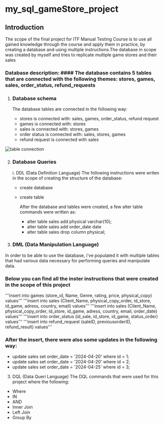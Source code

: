 # my_sql_gameStore_project



## Introduction

The scope of the final project for ITF Manual Testing Course is to use all gained knowledge through the course and apply them in practice, by creating a database and using multiple instructions.The database in scope was created by myself and tries to replicate multiple game stores and their sales

### Database description: #### The database contains 5 tables that are connected with the following themes: stores, games, sales, order_status, refund_requests

1. ### Database schema

   The database tables are connected in the following way:
   - stores is connected with: sales, games, order_status, refund request
   - games is connected with: stores
   - sales is connected with: stores, games
   - order status is connected with: sales, stores, games
   - refund request is connected with sales


![table connection](https://github.com/user-attachments/assets/cec289f6-0c06-443d-b935-8c4e2440643f)


2. ### Database Queries

   i. DDL (Data Definition Language)
     The following instructions were writen in the scope of creating the structure of the database:
   - create database 
   - create table

      After the database and tables were created, a few alter table commands were written as:
     - alter table sales add physical varchar(10);
     - alter table sales add order_date date
     - alter table sales drop column physical;
    
2. ### DML (Data Manipulation Language)
  In order to be able to use the database, i've populated it with multiple tables that had various data necessary for performing queries and manipulate data.

 ### Below you can find all the inster instructions that were created in the scope of this project
'''insert into games (store_id, Name, Genre, rating, price, physical_copy) values'''
'''insert into sales (Client_Name, physical_copy_order, id_store, id_game, adress, country, email) values'''
'''insert into sales (Client_Name, physical_copy_order, id_store, id_game, adress, country, email, order_date) values'''
'''insert into order_status (id_sale, id_store, id_game, status_order) values'''
'''insert into refund_request (saleID, previousorderID, refund_result) values'''

###   After the insert, there were also some updates in the following way:
- update sales set order_date = '2024-04-20' where id = 1;
- update sales set order_date = '2024-04-20' where id = 2;
- update sales set order_date = '2024-04-25' where id = 3;

 3. DQL (Data Queri Language)
    The DQL commands that were used for this project where the following:
- Where
- IN
- AND
- Inner Join
- Left Join
- Group By

 

  
    
